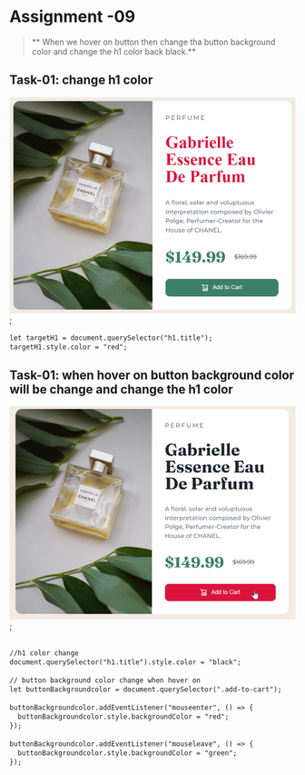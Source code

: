 # Assignment -09

> ** When we hover on button then change tha button background color and change the h1 color back black.**

## Task-01: change h1 color

![task-01](./ass9.1-after.png);

```
let targetH1 = document.querySelector("h1.title");
targetH1.style.color = "red";
```

## Task-01: when hover on button background color will be change and change the h1 color

![task-01](./ass9.2-after.png);

```

//h1 color change
document.querySelector("h1.title").style.color = "black";

// button background color change when hover on
let buttonBackgroundcolor = document.querySelector(".add-to-cart");

buttonBackgroundcolor.addEventListener("mouseenter", () => {
  buttonBackgroundcolor.style.backgroundColor = "red";
});

buttonBackgroundcolor.addEventListener("mouseleave", () => {
  buttonBackgroundcolor.style.backgroundColor = "green";
});

```
